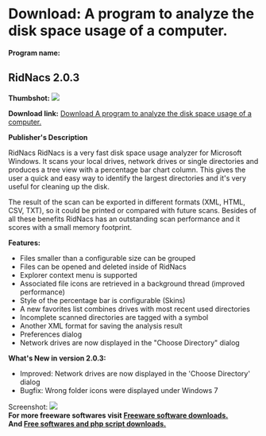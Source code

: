 # Download: A program to analyze the disk space usage of a computer.

**Program name:**

## RidNacs 2.0.3

  
**Thumbshot:** ![](http://www.freewarefiles.com/screenshot/ridnacs2_md.jpg)   
  
**Download link:** [Download A program to analyze the disk space usage of a computer.](http://freesoftwares.boysofts.com/RidNacs_program_51833.html)  
  


**Publisher's Description**  
  


RidNacs RidNacs is a very fast disk space usage analyzer for Microsoft Windows. It scans your local drives, network drives or single directories and produces a tree view with a percentage bar chart column. This gives the user a quick and easy way to identify the largest directories and it's very useful for cleaning up the disk. 

The result of the scan can be exported in different formats (XML, HTML, CSV, TXT), so it could be printed or compared with future scans. Besides of all these benefits RidNacs has an outstanding scan performance and it scores with a small memory footprint.

**Features:**

  * Files smaller than a configurable size can be grouped 
  * Files can be opened and deleted inside of RidNacs 
  * Explorer context menu is supported 
  * Associated file icons are retrieved in a background thread (improved performance) 
  * Style of the percentage bar is configurable (Skins) 
  * A new favorites list combines drives with most recent used directories 
  * Incomplete scanned directories are tagged with a symbol 
  * Another XML format for saving the analysis result 
  * Preferences dialog 
  * Network drives are now displayed in the "Choose Directory" dialog 

**What's New in version 2.0.3:**

  * Improved: Network drives are now displayed in the 'Choose Directory' dialog 
  * Bugfix: Wrong folder icons were displayed under Windows 7 

  
  
Screenshot: ![](http://www.freewarefiles.com/screenshot/ridnacs2.jpg)   
**For more freeware softwares visit [Freeware software downloads.](http://freesoftwares.boysofts.com/)**   
**And [Free softwares and php script downloads.](http://www.boysofts.com/)**
